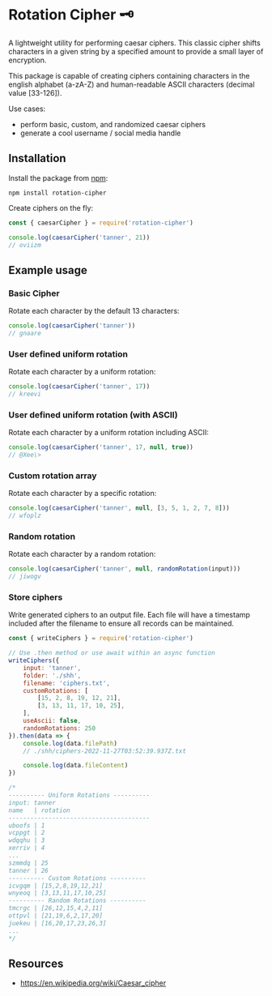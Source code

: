 # Rotation Cipher 🗝️
A lightweight utility for performing caesar ciphers. This classic cipher shifts characters in a given string by a specified amount to provide a small layer of encryption.

This package is capable of creating ciphers containing characters in the english alphabet (a-zA-Z) and human-readable ASCII characters (decimal value [33-126]).

Use cases:
- perform basic, custom, and randomized caesar ciphers
- generate a cool username / social media handle

## Installation
Install the package from [npm](https://www.npmjs.com/package/rotation-cipher):

```shell
npm install rotation-cipher
```

Create ciphers on the fly:

```js
const { caesarCipher } = require('rotation-cipher')

console.log(caesarCipher('tanner', 21))
// oviizm
```

## Example usage

### Basic Cipher
Rotate each character by the default 13 characters:
```js
console.log(caesarCipher('tanner'))
// gnaare
```

### User defined uniform rotation
Rotate each character by a uniform rotation:
```js
console.log(caesarCipher('tanner', 17))
// kreevi
```

### User defined uniform rotation (with ASCII)
Rotate each character by a uniform rotation including ASCII:
```js
console.log(caesarCipher('tanner', 17, null, true))
// @Xee\>
```

### Custom rotation array
Rotate each character by a specific rotation:
```js
console.log(caesarCipher('tanner', null, [3, 5, 1, 2, 7, 8]))
// wfoplz
```

### Random rotation
Rotate each character by a random rotation:
```js
console.log(caesarCipher('tanner', null, randomRotation(input)))
// jiwogv
```

### Store ciphers
Write generated ciphers to an output file. Each file will have a timestamp included after the filename to ensure all records can be maintained.

```js
const { writeCiphers } = require('rotation-cipher')

// Use .then method or use await within an async function
writeCiphers({
    input: 'tanner',
    folder: './shh',
    filename: 'ciphers.txt',
    customRotations: [
        [15, 2, 8, 19, 12, 21],
        [3, 13, 11, 17, 10, 25],
    ],
    useAscii: false,
    randomRotations: 250
}).then(data => {
    console.log(data.filePath)
    // ./shh/ciphers-2022-11-27T03:52:39.937Z.txt

    console.log(data.fileContent)
})

/* 
---------- Uniform Rotations ----------
input: tanner
name   | rotation
---------------------------------------
uboofs | 1
vcppgt | 2
wdqqhu | 3
xerriv | 4
...
szmmdq | 25
tanner | 26
---------- Custom Rotations ----------
icvgqm | [15,2,8,19,12,21]
wnyeoq | [3,13,11,17,10,25]
---------- Random Rotations ----------
tmcrgc | [26,12,15,4,2,11]
ottpvl | [21,19,6,2,17,20]
juekeu | [16,20,17,23,26,3]
...
*/
```

## Resources
- https://en.wikipedia.org/wiki/Caesar_cipher